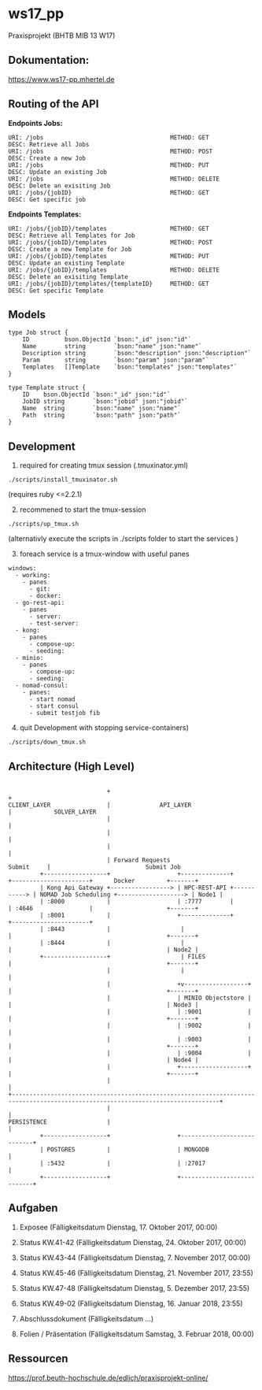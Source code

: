 # ws17_pp
Praxisprojekt (BHTB MIB 13 W17)

## Dokumentation:
https://www.ws17-pp.mhertel.de

## Routing of the API

**Endpoints Jobs:**
```
URI: /jobs                                    METHOD: GET         DESC: Retrieve all Jobs
URI: /jobs                                    METHOD: POST        DESC: Create a new Job
URI: /jobs                                    METHOD: PUT         DESC: Update an existing Job
URI: /jobs                                    METHOD: DELETE      DESC: Delete an exisiting Job
URI: /jobs/{jobID}                            METHOD: GET         DESC: Get specific job
```

**Endpoints Templates:**
```
URI: /jobs/{jobID}/templates                  METHOD: GET         DESC: Retrieve all Templates for Job
URI: /jobs/{jobID}/templates                  METHOD: POST        DESC: Create a new Template for Job
URI: /jobs/{jobID}/templates                  METHOD: PUT         DESC: Update an existing Template
URI: /jobs/{jobID}/templates                  METHOD: DELETE      DESC: Delete an exisiting Template
URI: /jobs/{jobID}/templates/{templateID}     METHOD: GET         DESC: Get specific Template
```

## Models

```
type Job struct {
	ID          bson.ObjectId `bson:"_id" json:"id"`
	Name        string        `bson:"name" json:"name"`
	Description string        `bson:"description" json:"description"`
	Param       string        `bson:"param" json:"param"`
	Templates   []Template    `bson:"templates" json:"templates"`
}
```

```
type Template struct {
	ID    bson.ObjectId `bson:"_id" json:"id"`
	JobID string        `bson:"jobid" json:"jobid"`
	Name  string        `bson:"name" json:"name"`
	Path  string        `bson:"path" json:"path"`
}
```



## Development

1. required for creating tmux session (.tmuxinator.yml)

  `./scripts/install_tmuxinator.sh`

  (requires ruby <=2.2.1)

2. recommened to start the tmux-session

  `./scripts/up_tmux.sh`

  (alternativly execute the scripts in ./scripts folder to start the services )

3. foreach service is a tmux-window with useful panes

  ```
  windows:
    - working:
      - panes
        - git:
        - docker:
    - go-rest-api:
      - panes
        - server:
        - test-server:
    - kong:
      - panes
        - compose-up:
        - seeding:
    - minio:
      - panes
        - compose-up:
        - seeding:
    - nomad-consul:
      - panes:
        - start nomad
        - start consul
        - submit testjob fib
  ```

4. quit Development with stopping service-containers)

  `./scripts/down_tmux.sh`

## Architecture (High Level)

```

                            +                                                +
CLIENT_LAYER                |              API_LAYER                         |            SOLVER_LAYER
                            |                                                |
                            |                                                |
                            |                                                |
                            | Forward Requests                    Submit     |                           Submit Job
         +------------------+                   +--------------+             +----------------------+      Docker         +-------+
         | Kong Api Gateway +-----------------> | HPC-REST-API +-----------> | NOMAD Job Scheduling +-------------------> | Node1 |
         | :8000            |                   | :7777        |             | :4646                |                     +-------+
         | :8001            |                   +--------------+             +----------------------+
         | :8443            |                    |                           |                                            +-------+
         | :8444            |                    |                           |                                            | Node2 |
         +------------------+                    | FILES                     |                                            +-------+
                            |                    |                           |
                            |                   +v------------------+        |                                            +-------+
                            |                   | MINIO Objectstore |        |                                            | Node3 |
                            |                   | :9001             |        |                                            +-------+
                            |                   | :9002             |        |
                            |                   | :9003             |        |                                            +-------+
                            |                   | :9004             |        |                                            | Node4 |
                            |                   +-------------------+        |                                            +-------+
                            |                                                |
+---------------------------------------------------------------------------------------------------------------------------------+
                            |                                                |
PERSISTENCE                 |                                                |
         +------------------+                   +----------------------------+
         | POSTGRES         |                   | MONGODB                    |
         | :5432            |                   | :27017                     |
         +------------------+                   +----------------------------+

```

## Aufgaben

1. Exposee (Fälligkeitsdatum	Dienstag, 17. Oktober 2017, 00:00)

2. Status KW.41-42 (Fälligkeitsdatum	Dienstag, 24. Oktober 2017, 00:00)

3. Status KW.43-44 (Fälligkeitsdatum	Dienstag, 7. November 2017, 00:00)

4. Status KW.45-46 (Fälligkeitsdatum	Dienstag, 21. November 2017, 23:55)

5. Status KW.47-48 (Fälligkeitsdatum	Dienstag, 5. Dezember 2017, 23:55)

6. Status KW.49-02 (Fälligkeitsdatum	Dienstag, 16. Januar 2018, 23:55)

7. Abschlussdokument (Fälligkeitsdatum ...)

8. Folien / Präsentation (Fälligkeitsdatum	Samstag, 3. Februar 2018, 00:00)

## Ressourcen

https://prof.beuth-hochschule.de/edlich/praxisprojekt-online/
